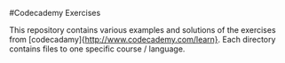 #Codecademy Exercises

This repository contains various examples and solutions of the exercises from [codecadamy]{http://www.codecademy.com/learn}.
Each directory contains files to one specific course / language.

